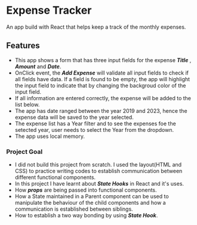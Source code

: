 # Expense Tracker

An app build with React that helps keep a track of the monthly expenses.

## Features

- This app shows a form that has three input fields for the expense **_Title_** , **_Amount_** and **_Date_**.
- OnClick event, the **_Add Expense_** will validate all input fields to check if all fields have data. If a field is found to be empty, the app will highlight the input field to indicate that by changing the backgroud color of the input field.
- If all information are entered correctly, the expense will be added to the list below.
- The app has date ranged between the year 2019 and 2023, hence the expense data will be saved to the year selected.
- The expense list has a Year filter and to see the expenses foe the setected year, user needs to select the Year from the dropdown.
- The app uses local memory.

### Project Goal

- I did not build this project from scratch. I used the layout(HTML and CSS) to practice writing codes to establish communication between different functional components.
- In this project I have learnt about **_State Hooks_** in React and it's uses.
- How **_props_** are being passed into functional components.
- How a State maintained in a Parent component can be used to manipulate the behaviour of the child components and how a communication is established between siblings.
- How to establish a two way bonding by using **_State Hook_**.
